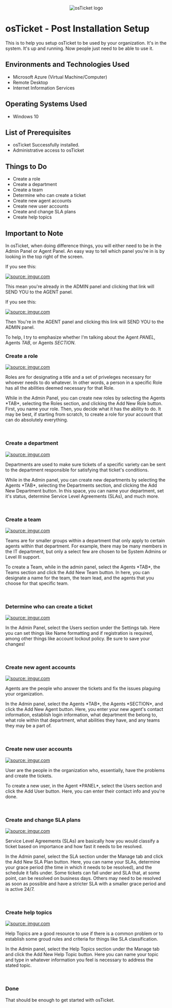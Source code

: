 <p align="center">
<img src="https://i.imgur.com/Clzj7Xs.png" alt="osTicket logo"/>
</p>

<h1>osTicket - Post Installation Setup</h1>
This is to help you setup osTicket to be used by your organization. It's in the system. It's up and running. Now people just need to be able to use it.

<h2>Environments and Technologies Used</h2>

- Microsoft Azure (Virtual Machine/Computer)
- Remote Desktop
- Internet Information Services

<h2>Operating Systems Used</h2>

- Windows 10

<h2>List of Prerequisites</h2>

- osTicket Successfully installed.
- Administrative access to osTicket

<h2>Things to Do</h2>

- Create a role
- Create a department
- Create a team
- Determine who can create a ticket
- Create new agent accounts
- Create new user accounts
- Create and change SLA plans
- Create help topics

<h2>Important to Note</h2>

In osTicket, when doing difference things, you will either need to be in the Admin Panel or Agent Panel. An easy way to tell which panel you're in is by looking in the top right of the screen.

If you see this:
<p>
<a href="https://imgur.com/ydgyH6q"><img src="https://i.imgur.com/ydgyH6q.png" title="source: imgur.com" /></a>
</p>
This mean you're already in the ADMIN panel and clicking that link will SEND YOU to the AGENT panel.

If you see this:
<p>
<a href="https://imgur.com/sXapVmR"><img src="https://i.imgur.com/sXapVmR.png" title="source: imgur.com" /></a>
</p>
Then You're in the AGENT panel and clicking this link will SEND YOU to the ADMIN panel.

To help, I try to emphasize whether I'm talking about the Agent *PANEL*, Agents *TAB*, or Agents *SECTION*.
<br/>



<h3>Create a role</h3>
<p>
<a href="https://imgur.com/lbjfF8M"><img src="https://i.imgur.com/lbjfF8M.png" title="source: imgur.com" /></a>
</p>
<p>
Roles are for designating a title and a set of priveleges necessary for whoever needs to do whatever. In other words, a person in a specific Role has all the abilities deemed necessary for that Role.
</p>
<p>
While in the Admin Panel, you can create new roles by selecting the Agents *TAB*, selecting the Roles section, and clicking the Add New Role button. First, you name your role. Then, you decide what it has the ability to do. It may be best, if starting from scratch, to create a role for your account that can do absolutely everything.
</p>
<br />

<h3>Create a department</h3>
<p>
<a href="https://imgur.com/PIN4H3i"><img src="https://i.imgur.com/PIN4H3i.png" title="source: imgur.com" /></a>
</p>
<p>
Departments are used to make sure tickets of a specific variety can be sent to the department responsible for satisfying that ticket's conditions.
</p>
<p>
While in the Admin panel, you can create new departments by selecting the Agents *TAB*, selecting the Departments section, and clicking the Add New Department button. In this space, you can name your department, set it's status, determine Service Level Agreements (SLAs), and much more.
</p>
<br />

<h3>Create a team</h3>
<p>
<a href="https://imgur.com/U3RJtqP"><img src="https://i.imgur.com/U3RJtqP.png" title="source: imgur.com" /></a>
</p>
<p>
Teams are for smaller groups within a department that only apply to certain agents within that department. For example, there may be many members in the IT department, but only a select few are chosen to be System Admins or Level III support.
</p>
<p>
To create a Team, while in the admin panel, select the Agents *TAB*, the Teams section and click the Add New Team button. In here, you can designate a name for the team, the team lead, and the agents that you choose for that specific team.
</p>
<br />

<h3>Determine who can create a ticket</h3>
<p>
<a href="https://imgur.com/fM8pgNt"><img src="https://i.imgur.com/fM8pgNt.png" title="source: imgur.com" /></a>
</p>
<p>
In the Admin Panel, select the Users section under the Settings tab. Here you can set things like Name formatting and if registration is required, among other things like account lockout policy. Be sure to save your changes!
</p>
<br />

<h3>Create new agent accounts</h3>
<p>
<a href="https://imgur.com/nEre4hc"><img src="https://i.imgur.com/nEre4hc.png" title="source: imgur.com" /></a>
</p>
<p>
Agents are the people who answer the tickets and fix the issues plaguing your organization.
</p>
<p>
In the Admin panel, select the Agents *TAB*, the Agents *SECTION*, and click the Add New Agent button. Here, you enter your new agent's contact information, establish login information, what department the belong to, what role within that department, what abilities they have, and any teams they may be a part of.
</p>
<br />

<h3>Create new user accounts</h3>
<p>
<a href="https://imgur.com/Zl9yWuG"><img src="https://i.imgur.com/Zl9yWuG.png" title="source: imgur.com" /></a>
</p>
<p>
User are the people in the organization who, essentially, have the problems and create the tickets.
</p>
<p>
To create a new user, in the Agent *PANEL*, select the Users section and click the Add User button. Here, you can enter their contact info and you're done.
</p>
<br />

<h3>Create and change SLA plans</h3>
<p>
<a href="https://imgur.com/IAeL4pu"><img src="https://i.imgur.com/IAeL4pu.png" title="source: imgur.com" /></a>
</p>
<p>
Service Level Agreements (SLAs) are basically how you would classify a ticket based on importance and how fast it needs to be resolved.
</p>
<p>
In the Admin panel, select the SLA section under the Manage tab and click the Add New SLA Plan button. Here, you can name your SLAs, determine your grace period (the time in which it needs to be resolved), and the schedule it falls under. Some tickets can fall under and SLA that, at some point, can be resolved on business days. Others may need to be resolved as soon as possible and have a stricter SLA with a smaller grace period and is active 24/7.
</p>
<br />

<h3>Create help topics</h3>
<p>
<a href="https://imgur.com/e2K5d5g"><img src="https://i.imgur.com/e2K5d5g.png" title="source: imgur.com" /></a>
</p>
<p>
Help Topics are a good resource to use if there is a common problem or to establish some groud rules and criteria for things like SLA classification.
</p>
<p>
In the Admin panel, select the Help Topics section under the Manage tab and click the Add New Help Topic button. Here you can name your topic and type in whatever information you feel is necessary to address the stated topic.
</p>
<br />

<h3>Done</h3>
<p>
That should be enough to get started with osTicket.
</p>
<br />
